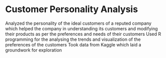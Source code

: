 # Customer Personality Analysis
Analyzed the personality of the ideal customers of a reputed company which helped the company in understanding its customers and modifying their products as per the preferences and needs of their customers
Used R programming for the analysing the trends and visualization of the preferences of the customers
Took data from Kaggle which laid a groundwork for exploration
